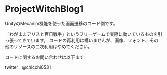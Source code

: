 # ProjectWitchBlog1

UnityのMecanim機能を使った画面遷移のコード例です。

「わがままアリスと百日戦争」というフリーゲームで実際に動いているものを引っ張ってきています。
コードの再利用は構いませんが、画像、フォント、その他のリソースの二次利用はやめてください。

コードに関するお問い合わせは以下まで

twitter : @chicchi0531
